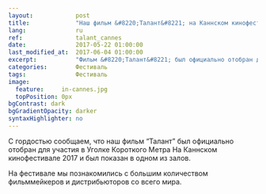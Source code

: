 ```yaml
---
layout:            post
title:             "Наш фильм &#8220;Талант&#8221; на Каннском кинофестивале"
lang:              ru
ref:               talant_cannes
date:              2017-05-22 01:00:00
last_modified_at:  2017-06-04 01:00:00
excerpt:           "Фильм &#8220;Талант&#8221; был официально отобран для участия в Уголке короткого метра Каннского кинофестиваля"
categories:        Фестиваль
tags:              Фестиваль
image:
  feature:     in-cannes.jpg
  topPosition: 0px
bgContrast: dark
bgGradientOpacity: darker
syntaxHighlighter: no
---
```

С гордостью сообщаем, что наш фильм &#8220;Талант&#8221; был официально отобран для участия в Уголке Короткого Метра
На Каннском кинофестивале 2017 и был показан в одном из залов. 

На фестивале мы познакомились с большим количеством фильммейкеров и дистрибьюторов со всего мира.

<div class="img img--fullContainer img--14xLeading" style="background-image: url({{ site.baseurl_posts_img }}cannes-1.jpg);"></div>
<div class="img img--fullContainer img--14xLeading" style="background-image: url({{ site.baseurl_posts_img }}cannes-2.jpg);"></div>
